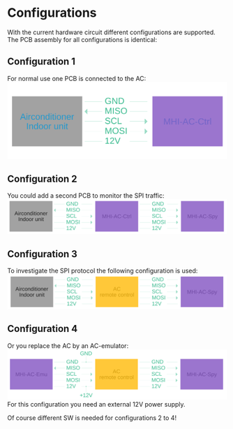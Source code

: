 # Configurations
With the current hardware circuit different configurations are supported. The PCB assembly for all configurations is identical:

## Configuration 1
For normal use one PCB is connected to the AC:
![standard configuration](/images/MHI-AC-Ctrl-fig.png)

## Configuration 2
You could add a second PCB to monitor the SPI traffic:
![standard configuration](/images/MHI-AC-Ctrl-Spy-fig.png)

## Configuration 3
To investigate the SPI protocol the following configuration is used:
![standard configuration](/images/MHI-AC-RC-Spy-fig.png)

## Configuration 4
Or you replace the AC by an AC-emulator:
![standard configuration](/images/MHI-AC-Emu-RC-Spy-fig.png)
For this configuration you need an external 12V power supply.

Of course different SW is needed for configurations 2 to 4!
